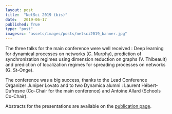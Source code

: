 ```yaml
---
layout: post
title:  "NetSci 2019 (bis)"
date:   2019-06-17
published: True
type: "post"
imagesrc: "assets/images/posts/netsci2019_banner.jpg"
---
```


The three talks for the main conference were well received : Deep learning for dynamical processes on networks (C. Murphy), prediction of synchronization regimes using dimension reduction on graphs (V. Thibeault) and prediction of localization regimes for spreading processes on networks (G. St-Onge).


 The conference was a big success, thanks to the Lead Conference Organizer Juniper Lovato and to two Dynamica alumni : Laurent Hébert-Dufresne (Co-Chair for the main conference) and Antoine Allard (Schools Co-Chair).

Abstracts for the presentations are available on the [publication page](/publications.html).


